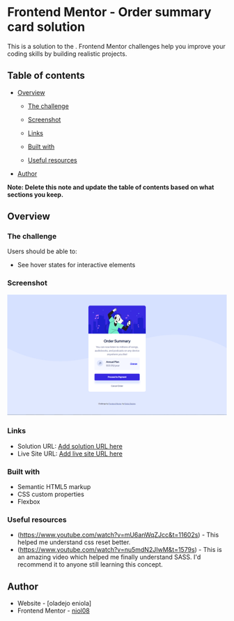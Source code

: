 # Frontend Mentor - Order summary card solution

This is a solution to the [ ](https://www.frontendmentor.io/challenges/order-summary-component-QlPmajDUj). Frontend Mentor challenges help you improve your coding skills by building realistic projects.

## Table of contents

- [Overview](#overview)

  - [The challenge](#the-challenge)
  - [Screenshot](#screenshot)
  - [Links](#links)

  - [Built with](#built-with)

  - [Useful resources](#useful-resources)

- [Author](#author)

**Note: Delete this note and update the table of contents based on what sections you keep.**

## Overview

### The challenge

Users should be able to:

- See hover states for interactive elements

### Screenshot

![](images/project_pic.PNG)

### Links

- Solution URL: [Add solution URL here](https://your-solution-url.com)
- Live Site URL: [Add live site URL here](https://your-live-site-url.com)

### Built with

- Semantic HTML5 markup
- CSS custom properties
- Flexbox

### Useful resources

- (https://www.youtube.com/watch?v=mU6anWqZJcc&t=11602s) - This helped me understand css reset better.
- (https://www.youtube.com/watch?v=nu5mdN2JIwM&t=1579s) - This is an amazing video which helped me finally understand SASS. I'd recommend it to anyone still learning this concept.

## Author

- Website - [oladejo eniola]
- Frontend Mentor - [niol08](https://www.frontendmentor.io/profile/niol08)
